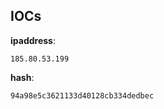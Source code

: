 
## IOCs

__ipaddress__:

```text
185.80.53.199
```
__hash__:

```text
94a98e5c3621133d40128cb334dedbec
```